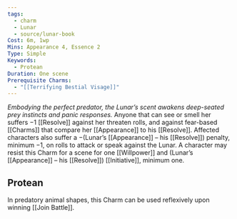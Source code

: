 ```yaml
---
tags:
  - charm
  - Lunar
  - source/lunar-book
Cost: 6m, 1wp
Mins: Appearance 4, Essence 2
Type: Simple
Keywords:
  - Protean
Duration: One scene
Prerequisite Charms:
  - "[[Terrifying Bestial Visage]]"
---
```

*Embodying the perfect predator, the Lunar’s scent awakens deep-seated prey instincts and panic responses.*
Anyone that can see or smell her suffers −1 [[Resolve]] against her threaten rolls, and against fear-based [[Charms]] that compare her [[Appearance]] to his [[Resolve]]. Affected characters also suffer a −(Lunar’s [[Appearance]] – his [[Resolve]]) penalty, minimum −1, on rolls to attack or speak against the Lunar. A character may resist this Charm for a scene for one [[Willpower]] and (Lunar’s [[Appearance]] – his [[Resolve]]) [[Initiative]], minimum one. 
## Protean
In predatory animal shapes, this Charm can be used reflexively upon winning [[Join Battle]].